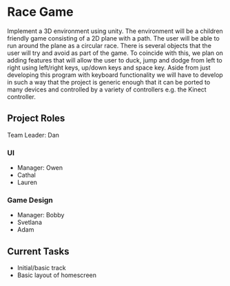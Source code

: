 # Race Game
Implement a 3D environment using unity. The environment will be a children friendly game consisting of a 2D plane with a path. The user will be able to run around the plane as a
circular race. There is several objects that the user will try and avoid as part of the game. To coincide with this, we plan on adding features that will allow the user to duck, jump and dodge from left to right using left/right keys, up/down keys and space key. Aside from just developing this program with keyboard
functionality we will have to develop in such a way that the project is generic enough that it can be ported to many devices and controlled by a variety of controllers e.g. the Kinect controller.

## Project Roles

Team Leader: Dan

### UI
  - Manager: Owen
  - Cathal
  - Lauren

### Game Design
  - Manager: Bobby
  - Svetlana
  - Adam

## Current Tasks
  - Initial/basic track
  - Basic layout of homescreen
